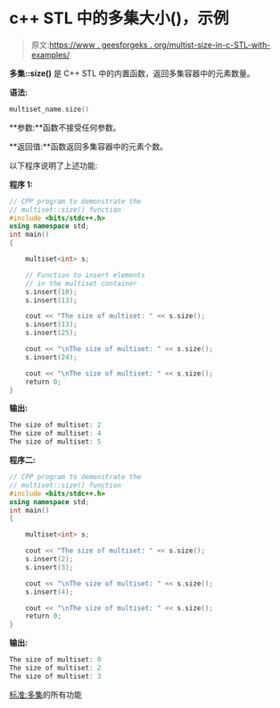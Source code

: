 # c++ STL 中的多集大小()，示例

> 原文:[https://www . geesforgeks . org/multist-size-in-c-STL-with-examples/](https://www.geeksforgeeks.org/multiset-size-in-c-stl-with-examples/)

**多集::size()** 是 C++ STL 中的内置函数，返回多集容器中的元素数量。

**语法:**

```cpp
multiset_name.size()
```

**参数:**函数不接受任何参数。

**返回值:**函数返回多集容器中的元素个数。

以下程序说明了上述功能:

**程序 1:**

```cpp
// CPP program to demonstrate the
// multiset::size() function
#include <bits/stdc++.h>
using namespace std;
int main()
{

    multiset<int> s;

    // Function to insert elements
    // in the multiset container
    s.insert(10);
    s.insert(13);

    cout << "The size of multiset: " << s.size();
    s.insert(13);
    s.insert(25);

    cout << "\nThe size of multiset: " << s.size();
    s.insert(24);

    cout << "\nThe size of multiset: " << s.size();
    return 0;
}
```

**输出:**

```cpp
The size of multiset: 2
The size of multiset: 4
The size of multiset: 5

```

**程序二:**

```cpp
// CPP program to demonstrate the
// multiset::size() function
#include <bits/stdc++.h>
using namespace std;
int main()
{

    multiset<int> s;

    cout << "The size of multiset: " << s.size();
    s.insert(2);
    s.insert(3);

    cout << "\nThe size of multiset: " << s.size();
    s.insert(4);

    cout << "\nThe size of multiset: " << s.size();
    return 0;
}
```

**输出:**

```cpp
The size of multiset: 0
The size of multiset: 2
The size of multiset: 3

```

[标准:多集](https://www.geeksforgeeks.org/multiset-in-cpp-stl/)的所有功能